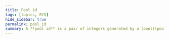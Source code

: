 ```yaml
---
title: Pool id
tags: [topics, ECS] 
hide_sidebar: true
permalink: pool_id
summary: A **pool id** is a pair of integers generated by a [pool](pool) each time it allocates a new object. It uniquely identifies the allocated object among all other objects allocated by that pool.
---
```





